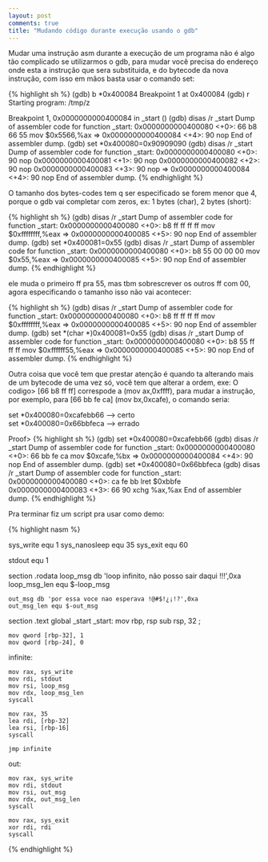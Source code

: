 ```yaml
---
layout: post
comments: true
title: "Mudando código durante execução usando o gdb"
---
```


Mudar uma instrução asm durante a execução de um programa não é algo tão complicado
se utilizarmos o gdb, para mudar você precisa do endereço onde esta a instrução que sera substituida, e do bytecode da nova instrução, com isso em mãos basta usar o comando set:


{% highlight sh %}
(gdb) b *0x400084
Breakpoint 1 at 0x400084
(gdb) r
Starting program: /tmp/z 

Breakpoint 1, 0x0000000000400084 in _start ()
(gdb) disas /r _start
Dump of assembler code for function _start:
   0x0000000000400080 <+0>:	66 b8 66 55	mov    $0x5566,%ax
=> 0x0000000000400084 <+4>:	90	nop
End of assembler dump.
(gdb) set *0x400080=0x90909090
(gdb) disas /r _start
Dump of assembler code for function _start:
   0x0000000000400080 <+0>:	90	nop
   0x0000000000400081 <+1>:	90	nop
   0x0000000000400082 <+2>:	90	nop
   0x0000000000400083 <+3>:	90	nop
=> 0x0000000000400084 <+4>:	90	nop
End of assembler dump.
{% endhighlight %}

O tamanho dos bytes-codes tem q ser especificado se forem menor que 4, porque o gdb vai completar com zeros, ex: 1 bytes (char), 2 bytes (short):

{% highlight sh %}
(gdb) disas /r _start
Dump of assembler code for function _start:
   0x0000000000400080 <+0>:	b8 ff ff ff ff	mov    $0xffffffff,%eax
=> 0x0000000000400085 <+5>:	90	nop
End of assembler dump.
(gdb) set *0x400081=0x55
(gdb) disas /r _start
Dump of assembler code for function _start:
   0x0000000000400080 <+0>:	b8 55 00 00 00	mov    $0x55,%eax
=> 0x0000000000400085 <+5>:	90	nop
End of assembler dump.
{% endhighlight %}

ele muda o primeiro ff pra 55, mas tbm sobrescrever os outros ff com 00, agora especificando o tamanho isso não vai acontecer:

{% highlight sh %}
(gdb) disas /r _start
Dump of assembler code for function _start:
   0x0000000000400080 <+0>:	b8 ff ff ff ff	mov    $0xffffffff,%eax
=> 0x0000000000400085 <+5>:	90	nop
End of assembler dump.
(gdb) set *(char *)0x400081=0x55
(gdb) disas /r _start
Dump of assembler code for function _start:
   0x0000000000400080 <+0>:	b8 55 ff ff ff	mov    $0xffffff55,%eax
=> 0x0000000000400085 <+5>:	90	nop
End of assembler dump.
{% endhighlight %}

Outra coisa que você tem que prestar atenção é quando ta alterando mais de um bytecode de uma vez só, você tem que alterar a ordem, exe:
O codigo> [66 b8 ff ff] correspode a (mov ax,0xffff), para mudar a instrução, por exemplo, para [66 bb fe ca] (mov bx,0xcafe), o comando seria:

set *0x400080=0xcafebb66 --> certo  
set *0x400080=0x66bbfeca --> errado

Proof>
{% highlight sh %}
(gdb) set *0x400080=0xcafebb66
(gdb) disas /r _start
Dump of assembler code for function _start:
   0x0000000000400080 <+0>:	66 bb fe ca	mov    $0xcafe,%bx
=> 0x0000000000400084 <+4>:	90	nop
End of assembler dump.
(gdb) set *0x400080=0x66bbfeca
(gdb) disas /r _start
Dump of assembler code for function _start:
   0x0000000000400080 <+0>:	ca fe bb	lret   $0xbbfe
   0x0000000000400083 <+3>:	66 90	xchg   %ax,%ax
End of assembler dump.
{% endhighlight %}

Pra terminar fiz um script pra usar como demo:

{% highlight nasm %}

sys_write equ 1
sys_nanosleep equ 35
sys_exit equ 60

stdout equ 1

section .rodata
	loop_msg db 'loop infinito, não posso sair daqui !!!',0xa
	loop_msg_len equ $-loop_msg

	out_msg db 'por essa voce nao esperava !@#$!¿¡!?',0xa
	out_msg_len equ $-out_msg

section .text
	global _start
_start:
	mov rbp, rsp
	sub rsp, 32 ;

	mov qword [rbp-32], 1
	mov qword [rbp-24], 0

infinite:

	mov rax, sys_write
	mov rdi, stdout
	mov rsi, loop_msg
	mov rdx, loop_msg_len
	syscall

	mov rax, 35
	lea rdi, [rbp-32]
	lea rsi, [rbp-16]
	syscall

	jmp infinite

out:

	mov rax, sys_write
	mov rdi, stdout
	mov rsi, out_msg
	mov rdx, out_msg_len
	syscall

	mov rax, sys_exit
	xor rdi, rdi
	syscall
{% endhighlight %}

<script type="text/javascript" src="https://asciinema.org/a/36972.js" id="asciicast-36972" async></script>
